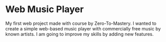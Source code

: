 # Web Music Player

My first web project made with course by Zero-To-Mastery. I wanted to create a simple web-based music player with commercially free music by known artists. I am going to improve my skills by adding new features.
